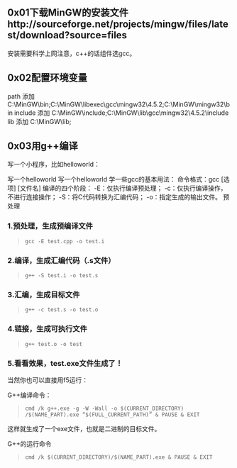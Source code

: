 ## 0x01下载MinGW的安装文件http://sourceforge.net/projects/mingw/files/latest/download?source=files

安装需要科学上网注意，c++的话组件选gcc。


## 0x02配置环境变量

path 添加 C:\MinGW\bin;C:\MinGW\libexec\gcc\mingw32\4.5.2;C:\MinGW\mingw32\bin
include 添加 C:\MinGW\include;C:\MinGW\lib\gcc\mingw32\4.5.2\include
lib 添加 C:\MinGW\lib;

## 0x03用g++编译

写一个小程序，比如helloworld：

写一个helloworld
写一个helloworld
学一些gcc的基本用法：
命令格式：gcc [选项] [文件名]
编译的四个阶段：
-E：仅执行编译预处理；
-c：仅执行编译操作，不进行连接操作；
-S：将C代码转换为汇编代码；
-o：指定生成的输出文件。
预处理
### 1.预处理，生成预编译文件
> ```shell
>gcc -E test.cpp -o test.i
### 2.编译，生成汇编代码（.s文件）
> ```shell
>g++ -S test.i -o test.s
### 3.汇编，生成目标文件
> ```shell
>g++ -c test.s -o test.o
### 4.链接，生成可执行文件
> ```shell
>g++ test.o -o test

### 5.看看效果，test.exe文件生成了！
 

当然你也可以直接用f5运行：

G++编译命令：
> ```shell
> cmd /k g++.exe -g -W -Wall -o $(CURRENT_DIRECTORY)
> /$(NAME_PART).exe “$(FULL_CURRENT_PATH)” & PAUSE & EXIT

这样就生成了一个exe文件，也就是二进制的目标文件。

G++的运行命令
> ```shell
> cmd /k $(CURRENT_DIRECTORY)/$(NAME_PART).exe & PAUSE & EXIT
